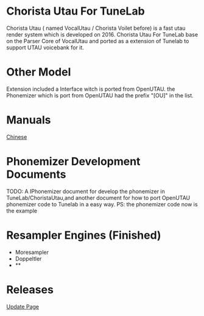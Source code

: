 # Chorista Utau For TuneLab
Chorista Utau ( named VocalUtau / Chorista Voilet before) is a fast utau render system which is developed on 2016.
Chorista Utau For TuneLab base on the Parser Core of VocalUtau and ported as a extension of Tunelab to support UTAU voicebank for it.

# Other Model
Extension included a Interface witch is ported from OpenUTAU. the Phonemizer which is port from OpenUTAU had the prefix "[OU]" in the list.

# Manuals
<a href="https://mhbalthasar.github.io/ChoristaUtauForTunelab_manuals/Chinese/"> Chinese </a>

# Phonemizer Development Documents
TODO: A IPhonemizer document for develop the phonemizer in TuneLab/ChoristaUtau,and another document for how to port OpenUTAU phonemizer code to Tunelab in a easy way.
PS: the phonemizer code now is the example

# Resampler Engines (Finished)
 - Moresampler
 - Doppeltler
 - **

# Releases
<a href="https://github.com/mhbalthasar/ChoristaUtauForTunelab_manuals/releases"> Update Page </a>


